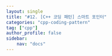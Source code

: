 ```yaml
---
layout: single
title: "#12. [C++ 코딩 패턴] 스마트 포인터"
categories: "cpp-coding-pattern"
tag: ["cpp"]
author_profile: false
sidebar: 
    nav: "docs"
---
```

